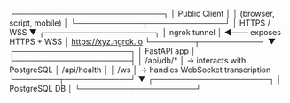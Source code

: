 ┌───────────────────────────┐
│       Public Client       │
│ (browser, script, mobile) │
└────────────┬──────────────┘
             │ HTTPS / WSS
             ▼
     ┌────────────────────┐
     │     ngrok tunnel   │ ◄─── exposes HTTPS + WSS
     │ https://xyz.ngrok.io
     └────────┬───────────┘
              ▼
      ┌─────────────────────┐
      │    FastAPI app      │
      ├─────────────────────┤
      │  /api/db/*          │  → interacts with PostgreSQL
      │  /api/health        │
      │  /ws                │  → handles WebSocket transcription
      └────────┬────────────┘
               ▼
      ┌─────────────────────┐
      │  PostgreSQL DB      │
      └─────────────────────┘